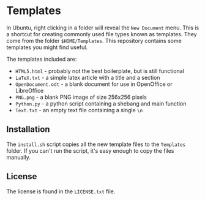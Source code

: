 # Templates

In Ubuntu, right clicking in a folder will reveal the `New Document` menu. This
is a shortcut for creating commonly used file types known as templates. They
come from the folder `$HOME/Templates`. This repository contains some templates
you might find useful.

The templates included are:

+ `HTML5.html`       - probably not the best boilerplate, but is still
                       functional
+ `LaTeX.txt`        - a simple latex article with a title and a section
+ `OpenDocument.odt` - a blank document for use in OpenOffice or LibreOffice
+ `PNG.png`          - a blank PNG image of size 256x256 pixels
+ `Python.py`        - a python script containing a shebang and main function
+ `Text.txt`         - an empty text file containing a single `\n`


## Installation

The `install.sh` script copies all the new template files to the `Templates`
folder.  If you can't run the script, it's easy enough to copy the files
manually.


## License

The license is found in the `LICENSE.txt` file.
